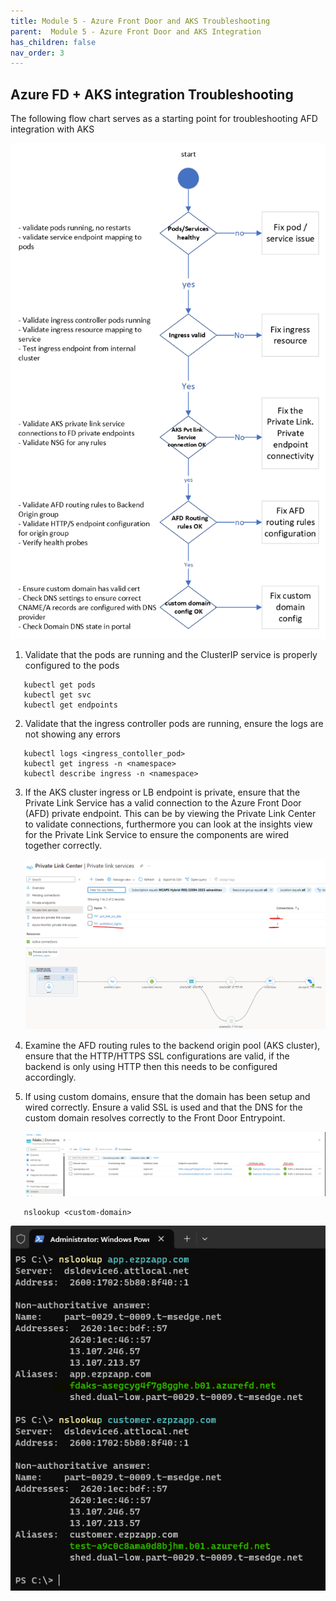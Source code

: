 ```yaml
---
title: Module 5 - Azure Front Door and AKS Troubleshooting
parent:  Module 5 - Azure Front Door and AKS Integration
has_children: false
nav_order: 3
---
```



## Azure FD + AKS integration Troubleshooting

The following flow chart serves as a starting point for troubleshooting AFD integration with AKS

![AGIC architecure](../../assets/images/module5/AFDAKSTroubleshooting.png)

1. Validate that the pods are running and the ClusterIP service is properly configured to the pods

```
   kubectl get pods
   kubectl get svc
   kubectl get endpoints
```

2. Validate that the ingress controller pods are running, ensure the logs are not showing any errors

```
   kubectl logs <ingress_contoller_pod>
   kubectl get ingress -n <namespace>
   kubectl describe ingress -n <namespace>
```

3. If the AKS cluster ingress or LB endpoint is private, ensure that the Private Link Service has a valid connection to the Azure Front Door (AFD) private endpoint. This can be by viewing the Private Link Center to validate connections, furthermore you can look at the insights view for the Private Link Service to ensure the components are wired together correctly.

    ![AFD_PLS](../../assets/images/module5/plcenter.png)
    ![AFD_PLS](../../assets/images/module5/pls-validate.png)

4. Examine the AFD routing rules to the backend origin pool (AKS cluster), ensure that the HTTP/HTTPS SSL configurations are valid, if the backend is only using HTTP then this needs to be configured accordingly.

5. If using custom domains, ensure that the domain has been setup and wired correctly. Ensure a valid SSL is used and that the DNS for the custom domain resolves correctly to the Front Door Entrypoint.

    ![AFD_PLS](../../assets/images/module5/domains.png)

```
   nslookup <custom-domain>
```   

![AFD_NSL](../../assets/images/module5/nslookup.png)

  